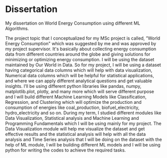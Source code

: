 # Dissertation
My dissertation on World Energy Consumption using different ML Algorithms.


The project topic that I conceptualized for my MSc project is called, ”World Energy Consumption" which was suggested by me and was approved by my project supervisor. It's basically about collecting energy consumption data from different countries around the globe and giving solutions for minimizing or optimizing energy consumption. I will be using the dataset maintained by Our World in Data. So for my project, I will be using a dataset having categorical data columns which will help with data visualization, Numerical data columns which will be helpful for statistical applications, and where we can apply different analytical questions and get valuable insights. I’ll be using different python libraries like pandas, numpy, matplotlib.plot, plotly, and many more which will serve different purpose and I will build different Machine Learning Models like Classification, Regression, and Clustering which will optimize the production and consumption of energies like coal_production, biofuel_electricity, hydro_electricity and so on. 
During my term, I studied different modules like Data Visualization, Statistical analysis and Machine Learning and Programming Fundamentals which I will be using mainly for my project. The Data Visualization module will help me visualize the dataset and get effective results and the statistical analysis will help with all the data analysis and Time Series analysis that I will be doing on the dataset with the help of ML module, I will be building different ML models and I will be using python for writing the codes to achieve the required tasks.

